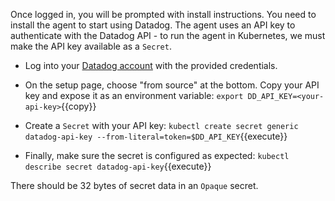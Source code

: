 Once logged in, you will be prompted with install instructions. You need to install the agent to start using Datadog.  The agent uses an API key to authenticate with the Datadog API - to run the agent in Kubernetes, we must make the API key available as a `Secret`.

* Log into your [Datadog account](https://app.datadoghq.com) with the provided credentials. 

* On the setup page, choose "from source" at the bottom. Copy your API key and expose it as an environment variable:
`export DD_API_KEY=<your-api-key>`{{copy}}

* Create a `Secret` with your API key:
`kubectl create secret generic datadog-api-key --from-literal=token=$DD_API_KEY`{{execute}}

* Finally, make sure the secret is configured as expected:
`kubectl describe secret datadog-api-key`{{execute}}

There should be 32 bytes of secret data in an `Opaque` secret.
